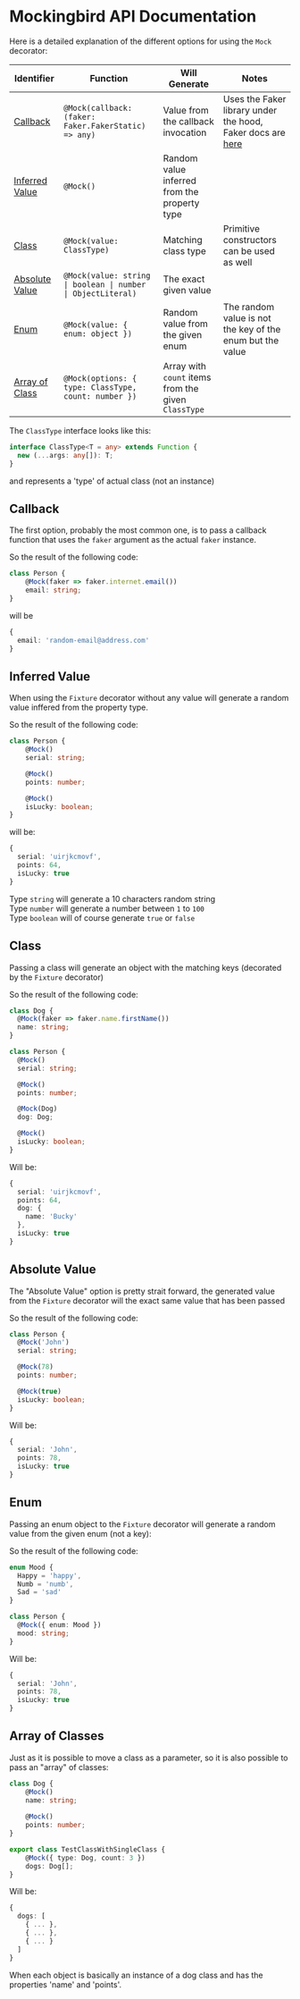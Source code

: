 # Mockingbird API Documentation

Here is a detailed explanation of the different options for using the `Mock` decorator:

| Identifier                                                    | Function                                                | Will Generate                           | Notes                                                  | 
|---------------------------------------------------------------|---------------------------------------------------------|-----------------------------------------|--------------------------------------------------------| 
| [Callback](#callback)                                         | `@Mock(callback: (faker: Faker.FakerStatic) => any)` | Value from the callback invocation      |    Uses the Faker library under the hood, Faker docs are [here](https://faker.readthedocs.io/en/master/) | 
| [Inferred Value](#inferred-value)                             | `@Mock()`                                            | Random value inferred from the property type   |                                                    | 
| [Class](#class)                                               | `@Mock(value: ClassType)`                            | Matching class type                     | Primitive constructors can be used as well                | 
| [Absolute Value](#absolute-value)                             | `@Mock(value: string \| boolean \| number \| ObjectLiteral)`| The exact given value                   |                                                    | 
| [Enum](#enum)                                                 | `@Mock(value: { enum: object })`                     | Random value from the given enum        | The random value is not the key of the enum but the value | 
| [Array of Class](#array-of-classes)                           | `@Mock(options: { type: ClassType, count: number })` | Array with `count` items from the given `ClassType`     |                                           |                                                           | 

The `ClassType` interface looks like this:

```typescript
interface ClassType<T = any> extends Function {
  new (...args: any[]): T;
}
```

and represents a 'type' of actual class (not an instance)

## Callback

The first option, probably the most common one, is to pass a callback function that
uses the `faker` argument as the actual `faker` instance.

So the result of the following code:

```typescript
class Person {
    @Mock(faker => faker.internet.email())
    email: string;
}
```

will be
```typescript
{
  email: 'random-email@address.com'
}
```

## Inferred Value
When using the `Fixture` decorator without any value will generate a random value inffered from the property type.

So the result of the following code:

```typescript
class Person {
    @Mock()
    serial: string;

    @Mock()
    points: number;

    @Mock()
    isLucky: boolean;
}
```

will be:

```typescript
{
  serial: 'uirjkcmovf',
  points: 64,
  isLucky: true 
}
```

Type `string` will generate a 10 characters random string \
Type `number` will generate a number between `1` to `100` \
Type `boolean` will of course generate `true` or `false` 

## Class
Passing a class will generate an object with the matching keys (decorated by the `Fixture` decorator)

So the result of the following code:

```typescript
class Dog {
  @Mock(faker => faker.name.firstName())
  name: string;
}

class Person {
  @Mock()
  serial: string;

  @Mock()
  points: number;

  @Mock(Dog)
  dog: Dog;

  @Mock()
  isLucky: boolean;
}
```

Will be:

```typescript
{
  serial: 'uirjkcmovf',
  points: 64,
  dog: {
    name: 'Bucky'
  },
  isLucky: true 
}
```

## Absolute Value

The "Absolute Value" option is pretty strait forward, the generated value from the `Fixture` decorator will the exact same value that has been passed

So the result of the following code:

```typescript
class Person {
  @Mock('John')
  serial: string;

  @Mock(78)
  points: number;

  @Mock(true)
  isLucky: boolean;
}
```

Will be:

```typescript
{
  serial: 'John',
  points: 78,
  isLucky: true 
}
```

## Enum

Passing an enum object to the `Fixture` decorator will generate a random value from the given enum (not a key):

So the result of the following code:

```typescript
enum Mood {
  Happy = 'happy',
  Numb = 'numb',
  Sad = 'sad'
}

class Person {
  @Mock({ enum: Mood })
  mood: string;
}
```

Will be:

```typescript
{
  serial: 'John',
  points: 78,
  isLucky: true 
}
```

## Array of Classes

Just as it is possible to move a class as a parameter, so it is also possible to pass
an "array" of classes:

```typescript
class Dog {
    @Mock()
    name: string;
    
    @Mock()
    points: number;
}

export class TestClassWithSingleClass {
    @Mock({ type: Dog, count: 3 })
    dogs: Dog[];
}
```

Will be:

```typescript
{
  dogs: [
    { ... },
    { ... },
    { ... }
  ]
}
```

When each object is basically an instance of a dog class and has the
properties 'name' and 'points'.

